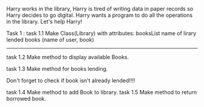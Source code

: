 Harry works in the library, Harry is tired of writing data in paper records so Harry decides to go digital.
Harry wants a program to do all the operations in the library.
Let's help Harry!


Task 1 :
task 1.1 Make Class(Library) with attributes:
booksList
name of lirary
lended books (name of user, book)
__________________________________________________________________________________________________________________
task 1.2 Make method to display available Books.

task 1.3 Make method for books lending.

Don't forget to check if book isn't already lended!!!!

task 1.4 Make method to add Book to library.
task 1.5 Make method to return borrowed book.
